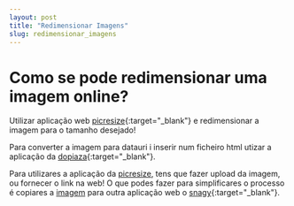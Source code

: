 ```yaml
---
layout: post
title: "Redimensionar Imagens"
slug: redimensionar_imagens
---
```


Como se pode redimensionar uma imagem online?
====

Utilizar aplicação web [picresize](http://www.picresize.com/){:target="_blank"} e redimensionar a imagem para o tamanho desejado!

Para converter a imagem para datauri i inserir num ficheiro html utizar a aplicação da [dopiaza](http://dopiaza.org/tools/datauri/index.php){:target="_blank"}.

Para utilizares a aplicação da [picresize], tens que fazer upload da imagem, ou fornecer o link na web! O que podes fazer para simplificares o processo é copiares a [imagem][2] para outra aplicação web o [snagy]{:target="_blank"}.






[picresize]:http://www.picresize.com
[snagy]:http://www.snag.gy
[2]:http://www.snag.gy:
